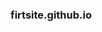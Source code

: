 ### firtsite.github.io

<!--
**olkagolchik/olkagolchik** is a ✨ _special_ ✨ repository because its `README.md` (this file) appears on your GitHub profile.
